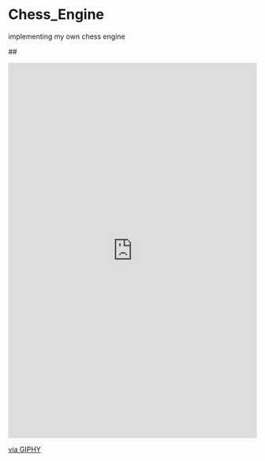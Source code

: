 # Chess_Engine
 implementing my own chess engine
 
 ##<div style="width:100%;height:0;padding-bottom:151%;position:relative;"><iframe src="https://giphy.com/embed/3o85xvnSxCKJZaSYmI" width="100%" height="100%" style="position:absolute" frameBorder="0" class="giphy-embed" allowFullScreen></iframe></div><p><a href="https://giphy.com/gifs/benmarriott-chess-bishop-3o85xvnSxCKJZaSYmI">via GIPHY</a></p>
